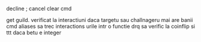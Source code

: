 decline ; cancel
clear cmd

get guild.
verificat la interactiuni daca targetu sau challnageru mai are banii
cmd aliases
sa trec interactions urile intr o functie drq
sa verific la coinflip si ttt daca betu e integer